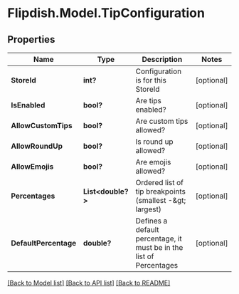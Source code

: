 # Flipdish.Model.TipConfiguration
## Properties

Name | Type | Description | Notes
------------ | ------------- | ------------- | -------------
**StoreId** | **int?** | Configuration is for this StoreId | [optional] 
**IsEnabled** | **bool?** | Are tips enabled? | [optional] 
**AllowCustomTips** | **bool?** | Are custom tips allowed? | [optional] 
**AllowRoundUp** | **bool?** | Is round up allowed? | [optional] 
**AllowEmojis** | **bool?** | Are emojis allowed? | [optional] 
**Percentages** | **List&lt;double?&gt;** | Ordered list of tip breakpoints (smallest -&amp;gt; largest) | [optional] 
**DefaultPercentage** | **double?** | Defines a default percentage, it must be in the list of Percentages | [optional] 

[[Back to Model list]](../README.md#documentation-for-models) [[Back to API list]](../README.md#documentation-for-api-endpoints) [[Back to README]](../README.md)


